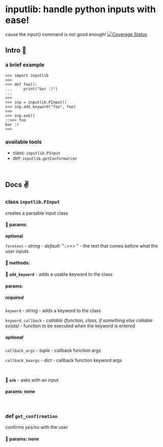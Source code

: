 # inputlib: handle python inputs with ease!
cause the input() command is not good enough!
[![Coverage Status](https://coveralls.io/repos/github/therealadityashankar/inputlib/badge.svg?branch=master)](https://coveralls.io/github/therealadityashankar/inputlib?branch=master)

## Intro :metal:

### a brief example

```
>>> import inputlib
>>>
>>> def foo():
...     print("bar :)")
...
>>>
>>> inp = inputlib.PInput()
>>> inp.add_keyword("foo", foo)
>>>
>>> inp.ask()
::>>> foo
bar :)
>>>
```

### available tools

* class: `inputlib.PInput`
* def: `inputlib.getConformation`

<br>

## Docs :v:

### class `inputlib.PInput`
creates a parsable input class

#### :sake: params:

**optional**

`foretext` - *string* - *default:* "::>>> " - the text that comes before what the user inputs
<br>

#### :sake: methods:

**:watermelon: `add_keyword`** - adds a usable keyword to the class

#### params:

##### **required**

`keyword` - *string* - adds a keyword to the class

`keyword_callback` - *callable (function, class, if something else callable exists)* - function to be executed when the keyword is entered
    
##### **optional**

`callback_args` - *tuple* - callback function args

`callback_kwargs` - *dict* - callback function keyword args

<br>

**:watermelon: `ask`** - asks with an input

#### params: none
<br>

### def `get_confirmation`
confirms *yes/no* with the user
#### :sake: params: none
